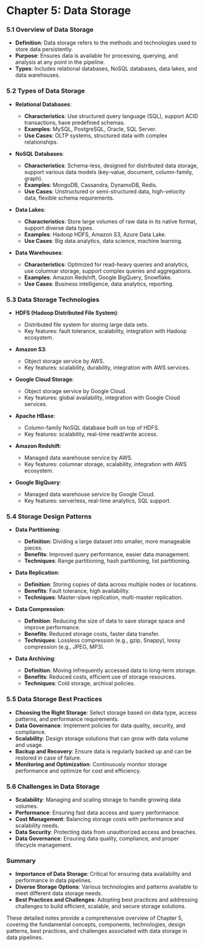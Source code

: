 # Chapter 5: Data Storage

### 5.1 Overview of Data Storage
- **Definition**: Data storage refers to the methods and technologies used to store data persistently.
- **Purpose**: Ensures data is available for processing, querying, and analysis at any point in the pipeline.
- **Types**: Includes relational databases, NoSQL databases, data lakes, and data warehouses.

### 5.2 Types of Data Storage
- **Relational Databases**:
  - **Characteristics**: Use structured query language (SQL), support ACID transactions, have predefined schemas.
  - **Examples**: MySQL, PostgreSQL, Oracle, SQL Server.
  - **Use Cases**: OLTP systems, structured data with complex relationships.

- **NoSQL Databases**:
  - **Characteristics**: Schema-less, designed for distributed data storage, support various data models (key-value, document, column-family, graph).
  - **Examples**: MongoDB, Cassandra, DynamoDB, Redis.
  - **Use Cases**: Unstructured or semi-structured data, high-velocity data, flexible schema requirements.

- **Data Lakes**:
  - **Characteristics**: Store large volumes of raw data in its native format, support diverse data types.
  - **Examples**: Hadoop HDFS, Amazon S3, Azure Data Lake.
  - **Use Cases**: Big data analytics, data science, machine learning.

- **Data Warehouses**:
  - **Characteristics**: Optimized for read-heavy queries and analytics, use columnar storage, support complex queries and aggregations.
  - **Examples**: Amazon Redshift, Google BigQuery, Snowflake.
  - **Use Cases**: Business intelligence, data analytics, reporting.

### 5.3 Data Storage Technologies
- **HDFS (Hadoop Distributed File System)**:
  - Distributed file system for storing large data sets.
  - Key features: fault tolerance, scalability, integration with Hadoop ecosystem.

- **Amazon S3**:
  - Object storage service by AWS.
  - Key features: scalability, durability, integration with AWS services.

- **Google Cloud Storage**:
  - Object storage service by Google Cloud.
  - Key features: global availability, integration with Google Cloud services.

- **Apache HBase**:
  - Column-family NoSQL database built on top of HDFS.
  - Key features: scalability, real-time read/write access.

- **Amazon Redshift**:
  - Managed data warehouse service by AWS.
  - Key features: columnar storage, scalability, integration with AWS ecosystem.

- **Google BigQuery**:
  - Managed data warehouse service by Google Cloud.
  - Key features: serverless, real-time analytics, SQL support.

### 5.4 Storage Design Patterns
- **Data Partitioning**:
  - **Definition**: Dividing a large dataset into smaller, more manageable pieces.
  - **Benefits**: Improved query performance, easier data management.
  - **Techniques**: Range partitioning, hash partitioning, list partitioning.

- **Data Replication**:
  - **Definition**: Storing copies of data across multiple nodes or locations.
  - **Benefits**: Fault tolerance, high availability.
  - **Techniques**: Master-slave replication, multi-master replication.

- **Data Compression**:
  - **Definition**: Reducing the size of data to save storage space and improve performance.
  - **Benefits**: Reduced storage costs, faster data transfer.
  - **Techniques**: Lossless compression (e.g., gzip, Snappy), lossy compression (e.g., JPEG, MP3).

- **Data Archiving**:
  - **Definition**: Moving infrequently accessed data to long-term storage.
  - **Benefits**: Reduced costs, efficient use of storage resources.
  - **Techniques**: Cold storage, archival policies.

### 5.5 Data Storage Best Practices
- **Choosing the Right Storage**: Select storage based on data type, access patterns, and performance requirements.
- **Data Governance**: Implement policies for data quality, security, and compliance.
- **Scalability**: Design storage solutions that can grow with data volume and usage.
- **Backup and Recovery**: Ensure data is regularly backed up and can be restored in case of failure.
- **Monitoring and Optimization**: Continuously monitor storage performance and optimize for cost and efficiency.

### 5.6 Challenges in Data Storage
- **Scalability**: Managing and scaling storage to handle growing data volumes.
- **Performance**: Ensuring fast data access and query performance.
- **Cost Management**: Balancing storage costs with performance and scalability needs.
- **Data Security**: Protecting data from unauthorized access and breaches.
- **Data Governance**: Ensuring data quality, compliance, and proper lifecycle management.

### Summary
- **Importance of Data Storage**: Critical for ensuring data availability and performance in data pipelines.
- **Diverse Storage Options**: Various technologies and patterns available to meet different data storage needs.
- **Best Practices and Challenges**: Adopting best practices and addressing challenges to build efficient, scalable, and secure storage solutions.

These detailed notes provide a comprehensive overview of Chapter 5, covering the fundamental concepts, components, technologies, design patterns, best practices, and challenges associated with data storage in data pipelines.